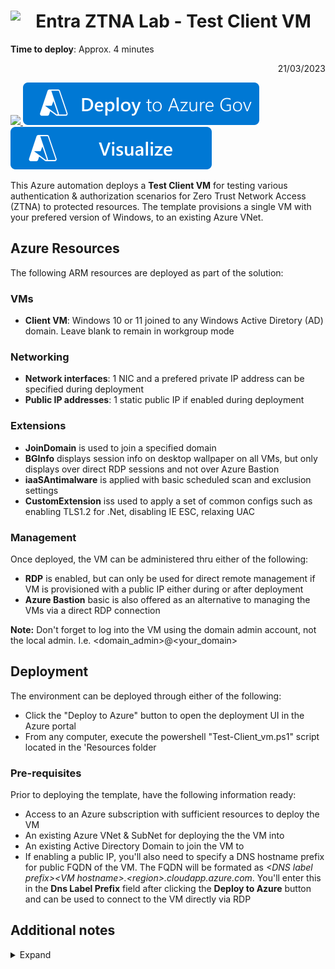 # <img align="left" src="https://github.com/Rainier-MSFT/Entra_ZTNA_Lab/assets/6311098/47a893d3-e254-4a65-be16-176ae90be6e0" width=8%> Entra ZTNA Lab - Test Client VM

**Time to deploy**: Approx. 4 minutes <p dir='rtl' align='right'>21/03/2023</p>

<a href="https://portal.azure.com/#create/Microsoft.Template/uri/https%3A%2F%2Fraw.githubusercontent.com%2FRainier-MSFT%2FEntra_ZTNA_Lab%2Fmain%2FTest-Client_vm%2Fazuredeploy.json" target="_blank">
<img src="https://aka.ms/deploytoazurebutton"/>
</a>
<a href="https://portal.azure.us/#create/Microsoft.Template/uri/https%3A%2F%2Fraw.githubusercontent.com%2FRainier-MSFT%2FEntra_ZTNA_Lab%2Fmain%2FTest-Client_vm%2Fazuredeploy.json" target="_blank">
<img src="images/deploytoazuregov.svg"/>
<a/>
<a href="http://armviz.io/#/?load=https%3A%2F%2Fraw.githubusercontent.com%2FRainier-MSFT%2FEntra_ZTNA_Lab%2Fmain%2FTest-Client_vm%2Fazuredeploy.json" target="_blank">
<img src="https://github.com/Rainier-MSFT/Entra_ZTNA_Lab/blob/main/Test-Client_vm/images/visualizebutton.svg"/>
</a><p>

This Azure automation deploys a **Test Client VM** for testing various authentication & authorization scenarios for Zero Trust Network Access (ZTNA) to protected resources. The template provisions a single VM with your prefered version of Windows, to an existing Azure VNet.

## Azure Resources
The following ARM resources are deployed as part of the solution:

### VMs
+ **Client VM**: Windows 10 or 11 joined to any Windows Active Diretory (AD) domain. Leave blank to remain in workgroup mode

### Networking
+ **Network interfaces**: 1 NIC and a prefered private IP address can be specified during deployment 
+ **Public IP addresses**: 1 static public IP if enabled during deployment

### Extensions
+ **JoinDomain** is used to join a specified domain
+ **BGInfo** displays session info on desktop wallpaper on all VMs, but only displays over direct RDP sessions and not over Azure Bastion
+ **iaaSAntimalware** is applied with basic scheduled scan and exclusion settings
+ **CustomExtension** iss used to apply a set of common configs such as enabling TLS1.2 for .Net, disabling IE ESC, relaxing UAC

### Management
Once deployed, the VM can be administered thru either of the following:

+ **RDP** is enabled, but can only be used for direct remote management if VM is provisioned with a public IP either during or after deployment
+ **Azure Bastion** basic is also offered as an alternative to managing the VMs via a direct RDP connection 

**Note:** Don't forget to log into the VM using the domain admin account, not the local admin. I.e. <domain_admin>@<your_domain>

## Deployment
The environment can be deployed through either of the following:

+ Click the "Deploy to Azure" button to open the deployment UI in the Azure portal
+ From any computer, execute the powershell "Test-Client_vm.ps1" script located in the 'Resources folder

### Pre-requisites
Prior to deploying the template, have the following information ready:

+ Access to an Azure subscription with sufficient resources to deploy the VM
+ An existing Azure VNet & SubNet for deploying the the VM into
+ An existing Active Directory Domain to join the VM to
+ If enabling a public IP, you'll also need to specify a DNS hostname prefix for public FQDN of the VM. The FQDN will be formated as _\<DNS label prefix\>\<VM hostname\>.\<region\>.cloudapp.azure.com_. You'll enter this in the __Dns Label Prefix__ field after clicking the __Deploy to Azure__ button and can be used to connect to the VM directly via RDP

## Additional notes
<details>
  <summary>Expand</summary>

<p><p>
<li> Guest OS configuration is executed using DSC & custom extensions thru CliConfig.ps1.zip & XConfigs.ps1 resources</li>
<li> A localadmin account is created on the VM, with the same password specified for the domain admin account during deployment
<li> Deployment outputs include VMs public IP address and FQDN, if enabled
<li> The default VM size for the VM in the deployment is Standard_B2s, but can be changed
<li> When the specified VM size is smaller than DS4_v2, the client VM deployment may take longer than expected, and then may appear to fail. The client VMs and extensions may or may not deploy successfully. This is due to an ongoing Azure client deployment bug, and only happens when the client VM size is smaller than DS4_v2.

</details>
